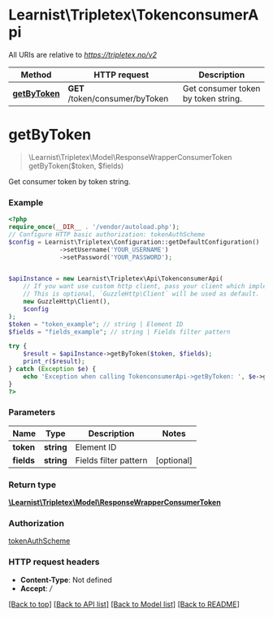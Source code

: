 # Learnist\Tripletex\TokenconsumerApi

All URIs are relative to *https://tripletex.no/v2*

Method | HTTP request | Description
------------- | ------------- | -------------
[**getByToken**](TokenconsumerApi.md#getbytoken) | **GET** /token/consumer/byToken | Get consumer token by token string.

# **getByToken**
> \Learnist\Tripletex\Model\ResponseWrapperConsumerToken getByToken($token, $fields)

Get consumer token by token string.

### Example
```php
<?php
require_once(__DIR__ . '/vendor/autoload.php');
// Configure HTTP basic authorization: tokenAuthScheme
$config = Learnist\Tripletex\Configuration::getDefaultConfiguration()
              ->setUsername('YOUR_USERNAME')
              ->setPassword('YOUR_PASSWORD');


$apiInstance = new Learnist\Tripletex\Api\TokenconsumerApi(
    // If you want use custom http client, pass your client which implements `GuzzleHttp\ClientInterface`.
    // This is optional, `GuzzleHttp\Client` will be used as default.
    new GuzzleHttp\Client(),
    $config
);
$token = "token_example"; // string | Element ID
$fields = "fields_example"; // string | Fields filter pattern

try {
    $result = $apiInstance->getByToken($token, $fields);
    print_r($result);
} catch (Exception $e) {
    echo 'Exception when calling TokenconsumerApi->getByToken: ', $e->getMessage(), PHP_EOL;
}
?>
```

### Parameters

Name | Type | Description  | Notes
------------- | ------------- | ------------- | -------------
 **token** | **string**| Element ID |
 **fields** | **string**| Fields filter pattern | [optional]

### Return type

[**\Learnist\Tripletex\Model\ResponseWrapperConsumerToken**](../Model/ResponseWrapperConsumerToken.md)

### Authorization

[tokenAuthScheme](../../README.md#tokenAuthScheme)

### HTTP request headers

 - **Content-Type**: Not defined
 - **Accept**: */*

[[Back to top]](#) [[Back to API list]](../../README.md#documentation-for-api-endpoints) [[Back to Model list]](../../README.md#documentation-for-models) [[Back to README]](../../README.md)

